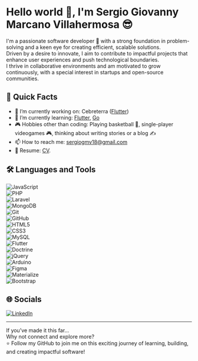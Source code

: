 # Hello world 👋, I'm Sergio Giovanny Marcano Villahermosa 😎

I'm a passionate software developer 🚀 with a strong foundation in problem-solving and a keen eye for creating efficient, scalable solutions.  
Driven by a desire to innovate, I aim to contribute to impactful projects that enhance user experiences and push technological boundaries.  
I thrive in collaborative environments and am motivated to grow continuously, with a special interest in startups and open-source communities.

## 🚀 Quick Facts
- 🔭 I’m currently working on: Cebreterra ([Flutter](https://flutter.dev))  
- 🌱 I’m currently learning: [Flutter](https://flutter.dev), [Go](https://golang.org) 
- 🎮 Hobbies other than coding: Playing basketball 🏀, single-player videogames 🎮, thinking about writing stories or a blog ✍️
- 📫 How to reach me: sergiogmv18@gmail.com
- 📄 Resume: [CV](http://sergiomarcano.globalvisionprojects.online/Curriculum.pdf).

## 🛠️ Languages and Tools
![JavaScript](https://img.shields.io/badge/JavaScript-323330?style=for-the-badge&logo=javascript&logoColor=F7DF1E)  
![PHP](https://img.shields.io/badge/PHP-777BB4?style=for-the-badge&logo=php&logoColor=white)  
![Laravel](https://img.shields.io/badge/Laravel-FF2D20?style=for-the-badge&logo=laravel&logoColor=white)  
![MongoDB](https://img.shields.io/badge/MongoDB-4EA94B?style=for-the-badge&logo=mongodb&logoColor=white)  
![Git](https://img.shields.io/badge/Git-F05032?style=for-the-badge&logo=git&logoColor=white)  
![GitHub](https://img.shields.io/badge/GitHub-181717?style=for-the-badge&logo=github&logoColor=white)  
![HTML5](https://img.shields.io/badge/HTML5-E34F26?style=for-the-badge&logo=html5&logoColor=white)  
![CSS3](https://img.shields.io/badge/CSS3-1572B6?style=for-the-badge&logo=css3&logoColor=white)  
![MySQL](https://img.shields.io/badge/MySQL-4479A1?style=for-the-badge&logo=mysql&logoColor=white)  
![Flutter](https://img.shields.io/badge/Flutter-02569B?style=for-the-badge&logo=flutter&logoColor=white)  
![Doctrine](https://img.shields.io/badge/Doctrine-4B6C8C?style=for-the-badge&logo=doctrine&logoColor=white)  
![jQuery](https://img.shields.io/badge/jQuery-0769AD?style=for-the-badge&logo=jquery&logoColor=white)  
![Arduino](https://img.shields.io/badge/Arduino-00979D?style=for-the-badge&logo=arduino&logoColor=white)  
![Figma](https://img.shields.io/badge/Figma-F24E1E?style=for-the-badge&logo=figma&logoColor=white)  
![Materialize](https://img.shields.io/badge/Materialize-EE6E73?style=for-the-badge&logo=google&logoColor=white)  
![Bootstrap](https://img.shields.io/badge/Bootstrap-7952B3?style=for-the-badge&logo=bootstrap&logoColor=white)


## 🌐 Socials
[![LinkedIn](https://img.shields.io/badge/LinkedIn-0077B5?style=for-the-badge&logo=linkedin&logoColor=white)](https://www.linkedin.com/in/sergio-giovanny-marcano-villahermosa-15a6861a2/)

---

If you’ve made it this far...  
Why not connect and explore more?  
⭐ Follow my GitHub to join me on this exciting journey of learning, building, and creating impactful software!

